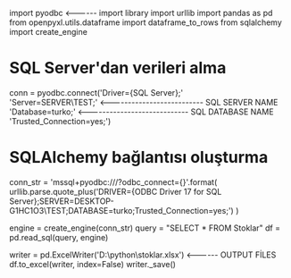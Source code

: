 import pyodbc   <------ import library
import urllib
import pandas as pd
from openpyxl.utils.dataframe import dataframe_to_rows
from sqlalchemy import create_engine 
# SQL Server'dan verileri alma
conn = pyodbc.connect('Driver={SQL Server};'  
                      'Server=SERVER\TEST;' <-------------------------- SQL SERVER NAME 
                      'Database=turko;'  <---------------------------- SQL DATABASE NAME  
                      'Trusted_Connection=yes;') 

# SQLAlchemy bağlantısı oluşturma
conn_str = 'mssql+pyodbc:///?odbc_connect={}'.format(
    urllib.parse.quote_plus('DRIVER={ODBC Driver 17 for SQL Server};SERVER=DESKTOP-G1HC1O3\TEST;DATABASE=turko;Trusted_Connection=yes;') 
)


engine = create_engine(conn_str)
query = "SELECT * FROM Stoklar"
df = pd.read_sql(query, engine)


writer = pd.ExcelWriter('D:\python\stoklar.xlsx')  <------ OUTPUT FİLES
df.to_excel(writer, index=False)
writer._save()
